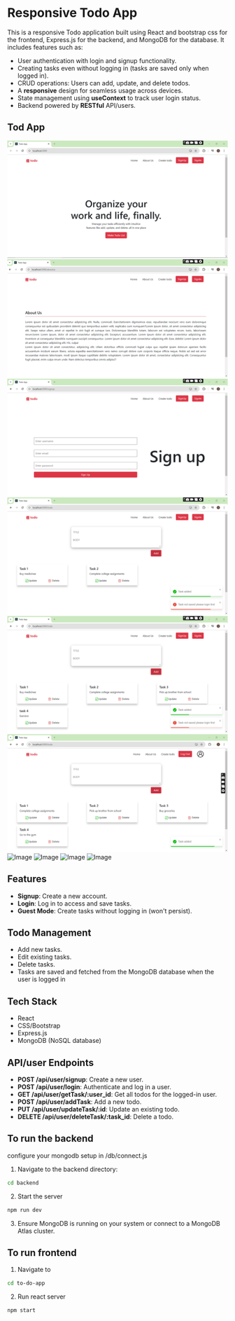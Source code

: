 # Responsive Todo App

This is a responsive Todo application built using React and bootstrap css for the frontend, Express.js for the backend, and MongoDB for the database. It includes features such as:

- User authentication with login and signup functionality.
- Creating tasks even without logging in (tasks are saved only when logged in).
- CRUD operations: Users can add, update, and delete todos.
- A **responsive** design for seamless usage across devices.
- State management using **useContext** to track user login status.
- Backend powered by **RESTful** API/users.

## Tod App

![Image](./assets/home.png)
![Image](./assets/about.png)
![Image](./assets/signup.png)
![Image](./assets/todo1.png)
![Image](./assets/todo2.png)
![Image](./assets/demo.png)
![Image](./assets/mob1.png)
![Image](./assets/mob2.png)
![Image](./assets/mob3.png)
![Image](./assets/mob4.png)

## Features

- **Signup**: Create a new account.
- **Login**: Log in to access and save tasks.
- **Guest Mode**: Create tasks without logging in (won't persist).

## Todo Management

- Add new tasks.
- Edit existing tasks.
- Delete tasks.
- Tasks are saved and fetched from the MongoDB database when the user is logged in

## Tech Stack

- React
- CSS/Bootstrap
- Express.js
- MongoDB (NoSQL database)

## API/user Endpoints

- **POST /api/user/signup**: Create a new user.
- **POST /api/user/login**: Authenticate and log in a user.
- **GET /api/user/getTask/:user_id**: Get all todos for the logged-in user.
- **POST /api/user/addTask**: Add a new todo.
- **PUT /api/user/updateTask/:id**: Update an existing todo.
- **DELETE /api/user/deleteTask/:task_id**: Delete a todo.

## To run the backend
configure your mongodb setup in /db/connect.js

1. Navigate to the backend directory:
```bash
cd backend
```

2. Start the server
```bash
npm run dev
```

3. Ensure MongoDB is running on your system or connect to a MongoDB Atlas cluster.

## To run frontend

1. Navigate to 
```bash
cd to-do-app
```

2. Run react server
```bash
npm start
```
